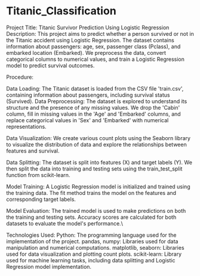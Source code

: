 # Titanic_Classification

Project Title: Titanic Survivor Prediction Using Logistic Regression
Description:
This project aims to predict whether a person survived or not in the Titanic accident using Logistic Regression. The dataset contains information about passengers: age, sex, passenger class (Pclass), and embarked location (Embarked). We preprocess the data, convert categorical columns to numerical values, and train a Logistic Regression model to predict survival outcomes.

Procedure:

Data Loading: The Titanic dataset is loaded from the CSV file 'train.csv', containing information about passengers, including survival status (Survived).
Data Preprocessing: The dataset is explored to understand its structure and the presence of any missing values. We drop the 'Cabin' column, fill in missing values in the 'Age' and 'Embarked' columns, and replace categorical values in 'Sex' and 'Embarked' with numerical representations.

Data Visualization: We create various count plots using the Seaborn library to visualize the distribution of data and explore the relationships between features and survival.

Data Splitting: The dataset is split into features (X) and target labels (Y). We then split the data into training and testing sets using the train_test_split function from scikit-learn.

Model Training: A Logistic Regression model is initialized and trained using the training data. The fit method trains the model on the features and corresponding target labels.

Model Evaluation: The trained model is used to make predictions on both the training and testing sets. Accuracy scores are calculated for both datasets to evaluate the model's performance.\

Technologies Used:
Python: The programming language used for the implementation of the project.
pandas, numpy: Libraries used for data manipulation and numerical computations.
matplotlib, seaborn: Libraries used for data visualization and plotting count plots.
scikit-learn: Library used for machine learning tasks, including data splitting and Logistic Regression model implementation.
